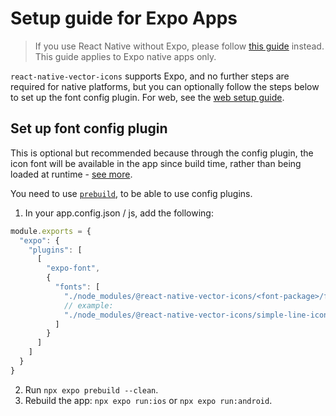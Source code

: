 # Setup guide for Expo Apps

> If you use React Native without Expo, please follow [this guide](./SETUP-REACT-NATIVE.md) instead. This guide applies to Expo native apps only.

`react-native-vector-icons` supports Expo, and no further steps are required for native platforms, but you can optionally follow the steps below to set up the font config plugin. For web, see the [web setup guide](./SETUP-WEB.md).

## Set up font config plugin

This is optional but recommended because through the config plugin, the icon font will be available in the app since build time, rather than being loaded at runtime - [see more](https://docs.expo.dev/develop/user-interface/fonts/#with-expo-font-config-plugin).

You need to use [`prebuild`](https://docs.expo.dev/workflow/prebuild/), to be able to use config plugins.

1. In your app.config.json / js, add the following:

```js
module.exports = {
  "expo": {
    "plugins": [
      [
        "expo-font",
        {
          "fonts": [
            "./node_modules/@react-native-vector-icons/<font-package>/fonts/<font-file>.ttf",
            // example:
            "./node_modules/@react-native-vector-icons/simple-line-icons/fonts/SimpleLineIcons.ttf"
          ]
        }
      ]
    ]
  }
}
```

2. Run `npx expo prebuild --clean`.
3. Rebuild the app: `npx expo run:ios` or `npx expo run:android`.
